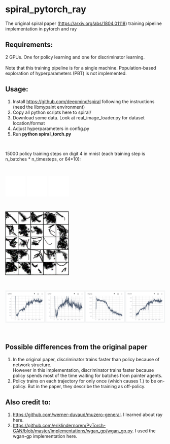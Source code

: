 # spiral_pytorch_ray
 The original spiral paper (https://arxiv.org/abs/1804.01118) training pipeline implementation in pytorch and ray

## Requirements:
2 GPUs. One for policy learning and one for discriminator learning. \
\
Note that this training pipeline is for a single machine. Population-based exploration of hyperparameters (PBT) is not implemented.

## Usage: 
1. Install https://github.com/deepmind/spiral following the instructions (need the libmypaint environment)
2. Copy all python scripts here to spiral/
3. Download some data. Look at real_image_loader.py for dataset location/format
4. Adjust hyperparameters in config.py
5. Run **python spiral_torch.py**

<br/>

15000 policy training steps on digit 4 in mnist (each training step is n_batches * n_timesteps, or 64*10):

<br/>

![Alt Text](examples/4_drawing_1.gif)
![Alt Text](examples/4_drawing_3.gif)
![Alt Text](examples/4_drawing_5.gif)

<br/>

![Alt Text](examples/4_training.gif)

<br/>

![Alt Text](examples/4_curves.png)

<br/>

## Possible differences from the original paper
1. In the original paper, discriminator trains faster than policy because of network structure. \
However in this implementation, discriminator trains faster because policy spends most of the time waiting for batches from painter agents.
2. Policy trains on each trajectory for only once (which causes 1.) to be on-policy. But in the paper, they describe the training as off-policy.

## Also credit to:
1. https://github.com/werner-duvaud/muzero-general. I learned about ray here.
2. https://github.com/eriklindernoren/PyTorch-GAN/blob/master/implementations/wgan_gp/wgan_gp.py. I used the wgan-gp implementation here.
